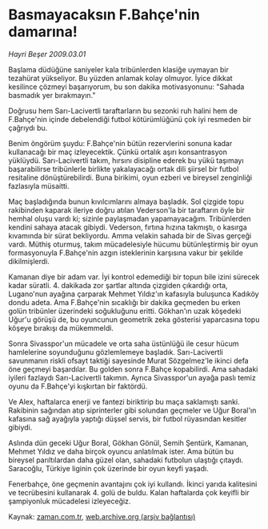 # Basmayacaksın F.Bahçe'nin damarına!

*Hayri Beşer 2009.03.01*

<td class="columnist-detail">
<p>Başlama düdüğüne saniyeler kala tribünlerden klasiğe uymayan bir tezahürat yükseliyor. Bu yüzden anlamak kolay olmuyor. İyice dikkat kesilince çözmeyi başarıyorum, bu son dakika motivasyonunu: "Sahada basmadık yer bırakmayın."</p>
<p>
<div id="haberMetinDiv">
<p>Doğrusu hem Sarı-Lacivertli taraftarların bu sezonki ruh halini hem de F.Bahçe'nin içinde debelendiği futbol kötürümlüğünü çok iyi resmeden bir çağrıydı bu.
<p>Benim öngörüm şuydu: F.Bahçe'nin bütün rezervlerini sonuna kadar kullanacağı bir maç izleyecektik. Çünkü ortalık aşırı konsantrasyon yüklüydü. Sarı-Lacivertli takım, hırsını disipline ederek bu yükü taşımayı başarabilirse tribünlerle birlikte yakalayacağı ortak dili şiirsel bir futbol resitaline dönüştürebilirdi. Buna birikimi, oyun ezberi ve bireysel zenginliği fazlasıyla müsaitti.
<p>Maç başladığında bunun kıvılcımlarını almaya başladık. Sol çizgide topu rakibinden kaparak ileriye doğru atılan Vederson'la bir taraftarın öyle bir hemhal oluşu vardı ki; sizinle paylaşmadan yapamayacağım. Tribünlerden kendini sahaya atacak gibiydi. Vederson, fırtına hızına takmıştı, o kasırga kıvamında bir sürat bekliyordu. Amma velakin sahada bir de Sivas gerçeği vardı. Müthiş oturmuş, takım mücadelesiyle hücumu bütünleştirmiş bir oyun formasyonuyla F.Bahçe'nin azgın isteklerinin karşısına vakur bir şekilde dikilmişlerdi.
<p>Kamanan diye bir adam var. İyi kontrol edemediği bir topun bile izini sürecek kadar süratli. 4. dakikada zor şartlar altında çizgiden çıkardığı orta, Lugano'nun ayağına çarparak Mehmet Yıldız'ın kafasıyla buluşunca Kadıköy dondu adeta. Ama F.Bahçe'nin sıcaklığı bir dakika geçmeden bu erken golün tribünler üzerindeki soğukluğunu eritti. Gökhan'ın uzak köşedeki Uğur'u görüşü de, bu oyuncunun geometrik zeka gösterisi yaparcasına topu köşeye bırakışı da mükemmeldi.
<p>Sonra Sivasspor'un mücadele ve orta saha üstünlüğü ile cesur hücum hamlelerine soyunduğunu gözlemlemeye başladık. Sarı-Lacivertli savunmanın riskli ofsayt taktiği sayesinde Murat Sözgelmez'le ikinci defa öne geçmeyi başardılar. Bu golden sonra F.Bahçe kopabilirdi. Ama sahadaki iyileri fazlaydı Sarı-Lacivertli takımın. Ayrıca Sivasspor'un ayağa paslı temiz oyunu da F.Bahçe'yi kışkırtan bir faktördü.
<p>Ve Alex, haftalarca enerji ve fantezi biriktirip bu maça saklamıştı sanki. Rakibinin sağından atıp siprinterler gibi solundan geçmeler ve Uğur Boral'ın kafasına sağ ayağıyla yaptığı düşsel servis, bir futbol rüyasından kesitler gibiydi.
<p>Aslında dün geceki Uğur Boral, Gökhan Gönül, Semih Şentürk, Kamanan, Mehmet Yıldız ve daha birçok oyuncu anlatılmak ister. Ama bütün bu bireysel parıltılardan daha güzel olan, sahadaki futbolun ulaştığı çıtaydı. Saracoğlu, Türkiye liginin çok üzerinde bir oyun keyfi yaşadı.
<p>Fenerbahçe, öne geçmenin avantajını çok iyi kullandı. İkinci yarıda kalitesini ve tecrübesini kullanarak 4. golü de buldu. Kalan haftalarda çok keyifli bir şampiyonluk mücadelesi izleyeceğiz.</p></p></p></p></p></p></p></p></div>
</p>
<a href="http://web.archive.org/web/20101230020717/mailto:h.beser@zaman.com.tr">
</a></td>

Kaynak: [zaman.com.tr](http://zaman.com.tr/yazar.do?yazino=820389), [web.archive.org (arşiv bağlantısı)](http://web.archive.org/web/20101230020717/http://www.zaman.com.tr:80/yazar.do?yazino=820389)

